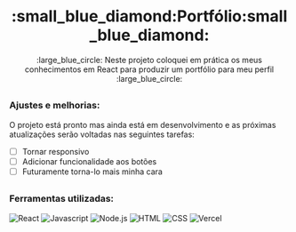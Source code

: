 <h1 align='center'>:small_blue_diamond:Portfólio:small_blue_diamond:</h1>
<p align='center'>:large_blue_circle: Neste projeto coloquei em prática os meus conhecimentos em React para produzir um portfólio para meu perfil :large_blue_circle:</p>

##
### Ajustes e melhorias:

<p>O projeto está pronto mas ainda está em desenvolvimento e as próximas atualizações serão voltadas nas seguintes tarefas:</p>

- [ ] Tornar responsivo
- [ ] Adicionar funcionalidade aos botões
- [ ] Futuramente torna-lo mais minha cara

##
### Ferramentas utilizadas:

![React](https://img.shields.io/badge/React-20232A?style=for-the-badge&logo=react&logoColor=61DAFB)
![Javascript](https://img.shields.io/badge/JavaScript-F7DF1E?style=for-the-badge&logo=javascript&logoColor=black)
![Node.js](https://img.shields.io/badge/Node.js-43853D?style=for-the-badge&logo=node.js&logoColor=white)
![HTML](https://img.shields.io/badge/HTML5-E34F26?style=for-the-badge&logo=html5&logoColor=white)
![CSS](https://img.shields.io/badge/CSS3-1572B6?style=for-the-badge&logo=css3&logoColor=white)
![Vercel](https://img.shields.io/badge/-Vercel-000?style=for-the-badge&logo=vercel&logoColor=2751a5&color:FFF)
